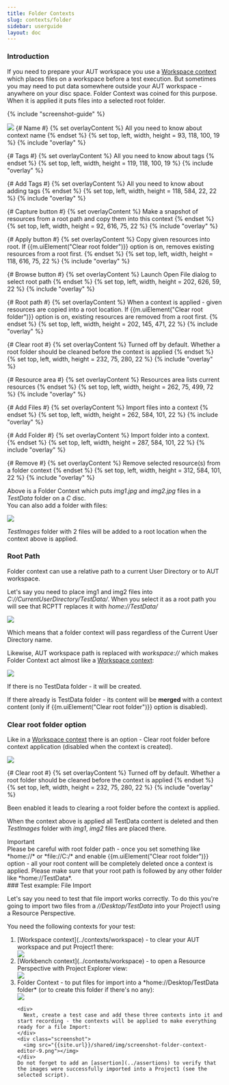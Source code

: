 ```yaml
---
title: Folder Contexts
slug: contexts/folder
sidebar: userguide
layout: doc
---
```

### Introduction

If you need to prepare your AUT workspace you use a <a href = "{{site.url}}/documentation/userguide/contexts/workspace">Workspace context</a> which places files on a workspace before a 
test execution. But sometimes you may need to put data somewhere outside your AUT workspace - anywhere on your disc
 space. Folder Context was coined for this purpose. When it is applied it puts files into a selected root folder. 
 
{% include "screenshot-guide" %}
<div class="screenshot">
  <img src="{{site.url}}/shared/img/screenshot-folder-context-editor.png"></img>
  {# Name #}
  {% set overlayContent %}
  All you need to know about context name
  {% endset %}
  {% set top, left, width, height = 93, 118, 100, 19 %}
  {% include "overlay" %}
  
  {# Tags #}
  {% set overlayContent %}
  All you need to know about tags
  {% endset %}
  {% set top, left, width, height = 119, 118, 100, 19 %}
  {% include "overlay" %}

  {# Add Tags #}
  {% set overlayContent %}
  All you need to know about adding tags
  {% endset %}
  {% set top, left, width, height = 118, 584, 22, 22 %}
  {% include "overlay" %}
  
  {# Capture button  #}
  {% set overlayContent %}
  Make a snapshot of resources from a root path and copy them into this context
  {% endset %}
  {% set top, left, width, height = 92, 616, 75, 22 %}
  {% include "overlay" %}

  {# Apply button  #}
  {% set overlayContent %}
  Copy given resources into root. If {{m.uiElement("Clear root folder")}} option is on, removes existing resources from a root first.
  {% endset %}
  {% set top, left, width, height = 118, 616, 75, 22 %}
  {% include "overlay" %}
  
  {# Browse button  #}
  {% set overlayContent %}
  Launch Open File dialog to select root path 
  {% endset %}
  {% set top, left, width, height = 202, 626, 59, 22 %}
  {% include "overlay" %}
  
  {# Root path  #}
  {% set overlayContent %}
  When a context is applied - given resources are copied into a root location. If {{m.uiElement("Clear root folder")}} option is on, existing resources are removed from a root first.
  {% endset %}
  {% set top, left, width, height = 202, 145, 471, 22 %}
  {% include "overlay" %}
  
  {# Clear root  #}
  {% set overlayContent %}
  Turned off by default. Whether a root folder should be cleaned before the context is applied
  {% endset %}
  {% set top, left, width, height = 232, 75, 280, 22 %}
  {% include "overlay" %}
  
  {# Resource area  #}
  {% set overlayContent %}
  Resources area lists current resources
  {% endset %}
  {% set top, left, width, height = 262, 75, 499, 72 %}
  {% include "overlay" %}
  
  {# Add Files  #}
  {% set overlayContent %}
  Import files into a context 
  {% endset %}
  {% set top, left, width, height = 262, 584, 101, 22 %}
  {% include "overlay" %}
  
  {# Add Folder  #}
  {% set overlayContent %}
  Import folder into a context.   
  {% endset %}
  {% set top, left, width, height = 287, 584, 101, 22 %}
  {% include "overlay" %}
  
  {# Remove  #}
  {% set overlayContent %}
  Remove selected resource(s) from a folder context
  {% endset %}
  {% set top, left, width, height = 312, 584, 101, 22 %}
  {% include "overlay" %}
  
  </div>
  
  Above is a Folder Context which puts *img1.jpg* and *img2.jpg* files  in a *TestData* folder on a *C* disc.  
  You can also add a folder with files:
  
  <div class="screenshot">
  <img src="{{site.url}}/shared/img/screenshot-folder-context-editor-2.png"></img>
  </div>
  
  *TestImages* folder with 2 files will be added to a root location when the context above is applied.
  
  ### Root Path
  
  Folder context can use a relative path to a current User Directory or to AUT workspace.
  
  Let's say you need to place img1 and img2 files into *C://CurrentUserDirectory/TestData/*. 
  When you select it as a root path you will see that RCPTT replaces it with *home://TestData/*
  
  <div class="screenshot">
  <img src="{{site.url}}/shared/img/screenshot-folder-context-editor-3.png"></img>
  </div>
  
  Which means that a folder context will pass regardless of the Current User Directory name.

  Likewise, AUT workspace path is replaced with *workspace://* which makes Folder Context act almost 
  like a <a href = "{{site.url}}/documentation/userguide/contexts/workspace">Workspace context</a>:
  
  <div class="screenshot">
  <img src="{{site.url}}/shared/img/screenshot-folder-context-editor-4.png"></img>
  </div>
  
  If there is no TestData folder  - it will be created.

  If there already is TestData folder - its content will be **merged** with a context 
  content (only if {{m.uiElement("Clear root folder")}} option is disabled).
  
  ### Clear root folder option
  
  Like in a <a href = "{{site.url}}/documentation/userguide/contexts/workspace">Workspace context</a> there is an option - Clear root 
  folder before context application (disabled when the context is created).
  
  <div class="screenshot">
  <img src="{{site.url}}/shared/img/screenshot-folder-context-editor-5.png"></img>
  
  {# Clear root  #}
  {% set overlayContent %}
  Turned off by default. Whether a root folder should be cleaned before the context is applied
  {% endset %}
  {% set top, left, width, height = 232, 75, 280, 22 %}
  {% include "overlay" %}
  </div>
  
  Been enabled it leads to clearing a root folder before the context is applied.
  
  When the context above is applied all TestData content is deleted and then *TestImages* folder with *img1*, *img2* files are placed there.
  
  <div class="panel panel-danger">
  <div class="panel-heading">Important</div>
  <div class="panel-body">
    Please be careful with root folder path - once you set something 
    like *home://* or *file://C:/* and enable {{m.uiElement("Clear root folder")}} option - all your 
    root content will be completely deleted once a context is applied. 
    Please make sure that your root path is followed by any other folder like *home://TestData*.
  </div>
  </div>
  ### Test example: File Import
  
  Let's say you need to test that file import works correctly. 
  To do this you're going to import two files from a *//Desktop/TestData* into your Project1 using a Resource Perspective.  

  You need the following contexts for your test:
  
  <ol>
    <li>
      [Workspace context](../contexts/workspace) - to clear your AUT workspace and put Project1 there:
      <div class="screenshot">
	<img src="{{site.url}}/shared/img/screenshot-folder-context-editor-6.png"></img>
      </div>
    </li>
    <li>
      [Workbench context](../contexts/workspace) - to open a Resource Perspective with Project Explorer view:
      <div class="screenshot">
	<img src="{{site.url}}/shared/img/screenshot-folder-context-editor-7.png"></img>
      </div>
    </li>
    <li>Folder Context - to put files for import into a *home://Desktop/TestData folder* (or to create this folder if there's no any):
      <div class="screenshot">
	<img src="{{site.url}}/shared/img/screenshot-folder-context-editor-8.png"></img>
      </div>
    </li>
    
    <div>
      Next, create a test case and add these three contexts into it and start recording - the contexts will be applied to make everything ready for a file Import:
    </div>
    <div class="screenshot">
      <img src="{{site.url}}/shared/img/screenshot-folder-context-editor-9.png"></img>
    </div>
    Do not forget to add an [assertion](../assertions) to verify that the images were successfully imported into a Project1 (see the selected script).
  </ol>
   
   
